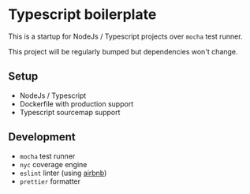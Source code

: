 # Typescript boilerplate

This is a startup for NodeJs / Typescript projects over `mocha` test runner.

This project will be regularly bumped but dependencies won't change.

## Setup
- NodeJs / Typescript
- Dockerfile with production support
- Typescript sourcemap support

## Development
- `mocha` test runner
- `nyc` coverage engine
- `eslint` linter (using [airbnb](tslint-config-airbnb))
- `prettier` formatter

